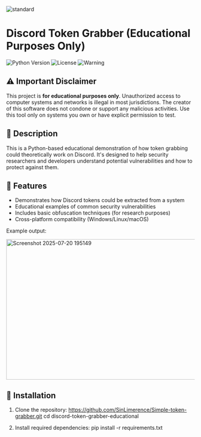 ![standard](https://github.com/user-attachments/assets/f9357262-3580-4e4a-8f4e-b2ed2f1b70f5)

# Discord Token Grabber (Educational Purposes Only)

![Python Version](https://img.shields.io/badge/python-3.7%2B-blue)
![License](https://img.shields.io/badge/license-MIT-red)
![Warning](https://img.shields.io/badge/WARNING-EDUCATIONAL%20USE%20ONLY-orange)

## ⚠️ Important Disclaimer
This project is **for educational purposes only**. Unauthorized access to computer systems and networks is illegal in most jurisdictions. The creator of this software does not condone or support any malicious activities. Use this tool only on systems you own or have explicit permission to test.

## 📝 Description
This is a Python-based educational demonstration of how token grabbing could theoretically work on Discord. It's designed to help security researchers and developers understand potential vulnerabilities and how to protect against them.

## 🔧 Features
- Demonstrates how Discord tokens could be extracted from a system
- Educational examples of common security vulnerabilities
- Includes basic obfuscation techniques (for research purposes)
- Cross-platform compatibility (Windows/Linux/macOS)

Example output:













<img width="788" height="376" alt="Screenshot 2025-07-20 195149" src="https://github.com/user-attachments/assets/b9854932-4af5-4907-bbe6-17c6d33c9e25" />

## 🚀 Installation
1. Clone the repository:
https://github.com/SinLimerence/Simple-token-grabber.git
cd discord-token-grabber-educational

2. Install required dependencies:
pip install -r requirements.txt

